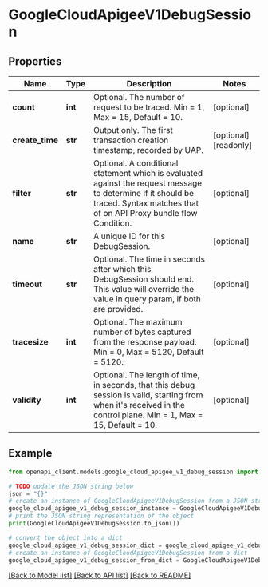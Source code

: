 # GoogleCloudApigeeV1DebugSession


## Properties

Name | Type | Description | Notes
------------ | ------------- | ------------- | -------------
**count** | **int** | Optional. The number of request to be traced. Min &#x3D; 1, Max &#x3D; 15, Default &#x3D; 10. | [optional] 
**create_time** | **str** | Output only. The first transaction creation timestamp, recorded by UAP. | [optional] [readonly] 
**filter** | **str** | Optional. A conditional statement which is evaluated against the request message to determine if it should be traced. Syntax matches that of on API Proxy bundle flow Condition. | [optional] 
**name** | **str** | A unique ID for this DebugSession. | [optional] 
**timeout** | **str** | Optional. The time in seconds after which this DebugSession should end. This value will override the value in query param, if both are provided. | [optional] 
**tracesize** | **int** | Optional. The maximum number of bytes captured from the response payload. Min &#x3D; 0, Max &#x3D; 5120, Default &#x3D; 5120. | [optional] 
**validity** | **int** | Optional. The length of time, in seconds, that this debug session is valid, starting from when it&#39;s received in the control plane. Min &#x3D; 1, Max &#x3D; 15, Default &#x3D; 10. | [optional] 

## Example

```python
from openapi_client.models.google_cloud_apigee_v1_debug_session import GoogleCloudApigeeV1DebugSession

# TODO update the JSON string below
json = "{}"
# create an instance of GoogleCloudApigeeV1DebugSession from a JSON string
google_cloud_apigee_v1_debug_session_instance = GoogleCloudApigeeV1DebugSession.from_json(json)
# print the JSON string representation of the object
print(GoogleCloudApigeeV1DebugSession.to_json())

# convert the object into a dict
google_cloud_apigee_v1_debug_session_dict = google_cloud_apigee_v1_debug_session_instance.to_dict()
# create an instance of GoogleCloudApigeeV1DebugSession from a dict
google_cloud_apigee_v1_debug_session_from_dict = GoogleCloudApigeeV1DebugSession.from_dict(google_cloud_apigee_v1_debug_session_dict)
```
[[Back to Model list]](../README.md#documentation-for-models) [[Back to API list]](../README.md#documentation-for-api-endpoints) [[Back to README]](../README.md)



